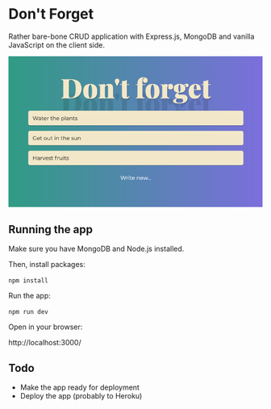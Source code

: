 # Don't Forget

Rather bare-bone CRUD application with Express.js, MongoDB and vanilla JavaScript on the client side.

![Screenshot](screenshot.png)

## Running the app

Make sure you have MongoDB and Node.js installed.

Then, install packages:

`npm install`

Run the app:

`npm run dev`

Open in your browser:

http://localhost:3000/

## Todo

- Make the app ready for deployment
- Deploy the app (probably to Heroku)
